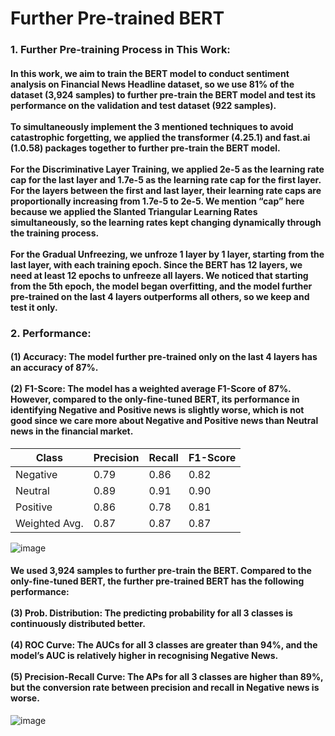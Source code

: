 # Further Pre-trained BERT
### 1. Further Pre-training Process in This Work:
#### In this work, we aim to train the BERT model to conduct sentiment analysis on Financial News Headline dataset, so we use 81% of the dataset (3,924 samples) to further pre-train the BERT model and test its performance on the validation and test dataset (922 samples). <br><br> To simultaneously implement the 3 mentioned techniques to avoid catastrophic forgetting, we applied the transformer (4.25.1) and fast.ai (1.0.58) packages together to further pre-train the BERT model. <br><br> For the Discriminative Layer Training, we applied 2e-5 as the learning rate cap for the last layer and 1.7e-5 as the learning rate cap for the first layer. For the layers between the first and last layer, their learning rate caps are proportionally increasing from 1.7e-5 to 2e-5. We mention “cap” here because we applied the Slanted Triangular Learning Rates simultaneously, so the learning rates kept changing dynamically through the training process. <br><br> For the Gradual Unfreezing, we unfroze 1 layer by 1 layer, starting from the last layer, with each training epoch. Since the BERT has 12 layers, we need at least 12 epochs to unfreeze all layers. We noticed that starting from the 5th epoch, the model began overfitting, and the model further pre-trained on the last 4 layers outperforms all others, so we keep and test it only.

### 2. Performance:
#### (1) Accuracy: The model further pre-trained only on the last 4 layers has an accuracy of 87%. <br><br> (2) F1-Score: The model has a weighted average F1-Score of 87%. However, compared to the only-fine-tuned BERT, its performance in identifying Negative and Positive news is slightly worse, which is not good since we care more about Negative and Positive news than Neutral news in the financial market.

| Class         | Precision | Recall | F1-Score |
|---------------|-----------|--------|----------|
| Negative      | 0.79      | 0.86   | 0.82     |
| Neutral       | 0.89      | 0.91   | 0.90     |
| Positive      | 0.86      | 0.78   | 0.81     |
| Weighted Avg. | 0.87      | 0.87   | 0.87     |

![image](https://user-images.githubusercontent.com/92542287/220274697-31481627-f2d0-431e-b800-74b7f8af9314.png)

#### We used 3,924 samples to further pre-train the BERT. Compared to the only-fine-tuned BERT, the further pre-trained BERT has the following performance: <br><br> (3) Prob. Distribution: The predicting probability for all 3 classes is continuously distributed better. <br><br> (4) ROC Curve: The AUCs for all 3 classes are greater than 94%, and the model’s AUC is relatively higher in recognising Negative News. <br><br> (5) Precision-Recall Curve: The APs for all 3 classes are higher than 89%, but the conversion rate between precision and recall in Negative news is worse.

![image](https://user-images.githubusercontent.com/92542287/220274926-b08012ad-e34f-4f16-80e6-b1a97de1acec.png)
